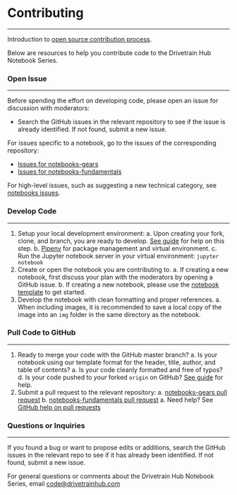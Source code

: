 # Contributing

---

Introduction to [open source contribution process](https://github.com/Roshanjossey/first-contributions).

Below are resources to help you contribute code to the Drivetrain Hub Notebook Series.

### Open Issue

---

Before spending the effort on developing code, please open an issue for discussion with moderators:

- Search the GitHub issues in the relevant repository to see if the issue is already identified.  If not found, submit a new issue.

For issues specific to a notebook, go to the issues of the corresponding repository:

- [Issues for notebooks-gears](https://github.com/drivetrainhub/notebooks-gears/issues)
- [Issues for notebooks-fundamentals](https://github.com/drivetrainhub/notebooks-fundamentals/issues)

For high-level issues, such as suggesting a new technical category, see [notebooks issues](https://github.com/drivetrainhub/notebooks/issues).

### Develop Code

---

1. Setup your local development environment:
    a. Upon creating your fork, clone, and branch, you are ready to develop.  [See guide](https://github.com/Roshanjossey/first-contributions#fork-this-repository) for help on this step.
    b. [Pipenv](https://docs.pipenv.org/) for package management and virtual environment.
    c. Run the Jupyter notebook server in your virtual environment: `jupyter notebook`
2. Create or open the notebook you are contributing to.
    a. If creating a new notebook, first discuss your plan with the moderators by opening a GitHub issue.
    b. If creating a new notebook, please use the [notebook template](https://github.com/drivetrainhub/notebooks/blob/master/template.ipynb) to get started.
3. Develop the notebook with clean formatting and proper references.
    a. When including images, it is recommended to save a local copy of the image into an `img` folder in the same directory as the notebook.
    
### Pull Code to GitHub

---

1. Ready to merge your code with the GitHub master branch?
    a. Is your notebook using our template format for the header, title, author, and table of contents?
    a. Is your code cleanly formatted and free of typos?
    d. Is your code pushed to *your* forked `origin` on GitHub?  [See guide](https://github.com/Roshanjossey/first-contributions#push-changes-to-github) for help.
2. Submit a pull request to the relevant repository:
    a. [notebooks-gears pull request](https://github.com/drivetrainhub/notebooks-gears/pulls)
    b. [notebooks-fundamentals pull request](https://github.com/drivetrainhub/notebooks-fundamentals/pulls)
    a. Need help?  See [GitHub help on pull requests](https://help.github.com/articles/about-pull-requests/)

### Questions or Inquiries

---

If you found a bug or want to propose edits or additions, search the GitHub issues in the relevant repo to see if it has already been identified.  If not found, submit a new issue.

For general questions or comments about the Drivetrain Hub Notebook Series, email [code@drivetrainhub.com](mailto:code@drivetrainhub.com)
